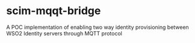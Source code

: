 # scim-mqqt-bridge
A POC implementation of enabling two way identity provisioning between WSO2 Identity servers through MQTT protocol
